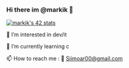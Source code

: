 ### Hi there im @markik 👋
[![markik's 42 stats](https://badge.mediaplus.ma/darkblue/markik)](https://github.com/oakoudad/badge42)

👀 I’m interested in dev/it

🌱 I’m currently learning c
  
📫 How to reach me : 💬 Siimoar00@gmail.com
  
